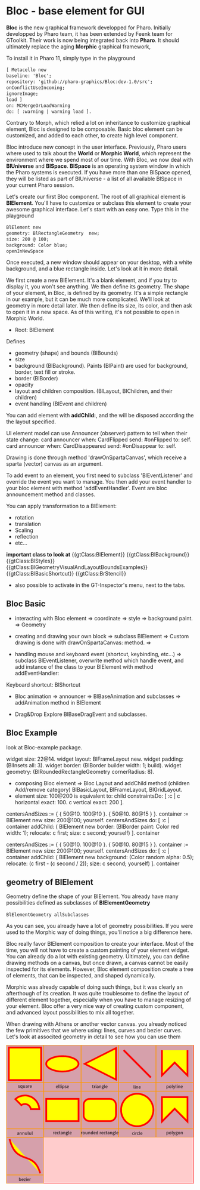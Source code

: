 # Bloc - base element for GUI

**Bloc** is the new graphical framework developped for Pharo. Initially
developped by Pharo team, it has been extended by Feenk team for GToolkit. Their
work is now being integrated back into **Pharo**. It should ultimately replace
the aging **Morphic** graphical framework,

To install it in Pharo 11, simply type in the playground

```smalltalk
[ Metacello new
baseline: 'Bloc';
repository: 'github://pharo-graphics/Bloc:dev-1.0/src';
onConflictUseIncoming;
ignoreImage;
load ]
on: MCMergeOrLoadWarning
do: [ :warning | warning load ].
```

Contrary to Morph, which relied a lot on inheritance to customize graphical
element, Bloc is designed to be composable. Basic bloc element can be
customized, and added to each other, to create high level component.

Bloc introduce new concept in the user interface. Previously, Pharo users
where used to talk about the **World** or **Morphic World**, which represent
the environment where we spend most of our time. With Bloc, we now deal with
**BlUniverse** and **BlSpace**. **BlSpace** is an operating system window in
which the Pharo systems is executed. If you have more than one BlSpace opened,
they will be listed as part of BlUniverse - a list of all available BlSpace in
your current Pharo session.

Let's create our first Bloc component. The root of all graphical element is
**BlElement**. You'll have to customize or subclass this element to create your
awesome graphical interface. Let's start with an easy one. Type this in the
playground

```smalltalk
BlElement new
geometry: BlRectangleGeometry  new;
size: 200 @ 100;
background: Color blue;
openInNewSpace
```

Once executed, a new window should appear on your desktop, with a white
background, and a blue rectangle inside. Let's look at it in more detail.

We first create a new BlElement. It's a blank element, and if you try to display
it, you won't see anything. We then define its geometry. The shape of your
element, in Bloc, is defined by its geometry. It's a simple rectangle in our
example, but it can be much more complicated. We'll look at geometry in more
detail later. We then define its size, its color, and then ask to open it in
a new space. As of this writing, it's not possible to open in Morphic World.

- Root: BlElement

Defines

- geometry (shape) and bounds (BlBounds)
- size
- background (BlBackground). Paints (BlPaint) are used for background, border, text fill or stroke.
- border (BlBorder)
- opacity
- layout and children composition. (BlLayout, BlChildren, and their children)
- event handling (BlEvent and children)

You can add element with **addChild:**, and the will be disposed according the
the layout specified.

UI element model can use Announcer (observer) pattern to tell when their state
change:
 card announcer when: CardFlipped send: #onFlipped to: self.
 card announcer when: CardDisappeared send: #onDisappear to: self.

Drawing is done through method 'drawOnSpartaCanvas', which receive a sparta
(vector) canvas as an argument.

To add event to an element, you first need to subclass 'BlEventListener' and
override the event you want to manage. You then add your event handler to your
bloc element with method 'addEventHandler'. Event are bloc announcement method
and classes.

You can apply transformation to a BlElement:

- rotation
- translation
- Scaling
- reflection
- etc...

**important class to look at**
{{gtClass:BlElement}}
{{gtClass:BlBackground}}
{{gtClass:BlStyles}}
{{gtClass:BlGeometryVisualAndLayoutBoundsExamples}}
{{gtClass:BlBasicShortcut}}
{{gtClass:BrStencil}}

- also possible to activate in the GT-Inspector's menu, next to the tabs.

## Bloc Basic

- interacting with Bloc element
=> coordinate
=> style
=> background paint.
=> Geometry

- creating and drawing your own block
=> subclass BlElement
=> Custom drawing is done with drawOnSpartaCanvas: method.
=>

- handling mouse and keyboard event (shortcut, keybinding, etc...)
=> subclass BlEventListener, overwrite method which handle event, and add
instance of the class to your BlElement with method addEventHandler:

Keyboard shortcut: BlShortcut

- Bloc animation
=> announcer
=> BlBaseAnimation and subclasses
=> addAnimation method in BlElement

- Drag&Drop
Explore BlBaseDragEvent and subclasses.

## Bloc Example

look at Bloc-example package.

 widget size: 22@14.
 widget layout: BlFrameLayout new.
 widget padding: (BlInsets all: 3).
 widget border: (BlBorder builder width: 1; build).
 widget geometry: (BlRoundedRectangleGeometry cornerRadius: 8).

- composing Bloc element
=> Bloc Layout and addChild method (children Add/remove category)
BlBasicLayout, BlFrameLayout, BlGridLayout.
- element size: 100@200 is equivalent to:
child constraintsDo: [ :c |
        c horizontal exact: 100.
        c vertical exact: 200 ].

centersAndSizes := {
 { 50@10. 100@10 }.
 { 50@10. 80@15 } }.
container := BlElement new
    size: 200@100;
    yourself.
centersAndSizes do: [ :c |
    container addChild: (
        BlElement new
            border: (BlBorder paint: Color red width: 1);
            relocate: c first;
            size: c second;
            yourself)
        ].
container

centersAndSizes := {
 { 50@10. 100@10 }.
 { 50@10. 80@15 } }.
container := BlElement new
    size: 200@100;
    yourself.
centersAndSizes do: [ :c |
    container addChild: (
        BlElement new
            background: (Color random alpha: 0.5);
            relocate: (c first - (c second / 2));
            size: c second;
            yourself)
        ].
container

## geometry of BlElement

Geometry define the shape of your BlElement. You already have many possibilities
defined as subclasses of **BlElementGeometry**

`BlElementGeometry allSubclasses`

As you can see, you already have a lot of geometry possibilities. If you were
used to the Morphic way of doing things, you'll notice a big difference here.

Bloc really favor BlElement composition to create your interface. Most of the
time, you will not have to create a custom painting of your element widget. You
can already do a lot with existing geometry. Ultimately, you can define
drawing methods on a canvas, but once drawn, a canvas cannot be easily inspected
for its elements. However, Bloc element composition create a tree of elements,
that can be inspected, and shaped dynamically.

Morphic was already capable of doing such things, but it was clearly an
afterthough of its creation. It was quite troublesome to define the layout of
different element together, especially when you have to manage resizing of your
element. Bloc offer a very nice way of creating custom component, and advanced
layout possibilities to mix all together.

When drawing with Athens or another vector canvas. you already noticed the
few primitives that we where using: lines, curves and bezier curves. Let's look
at associted geometry in detail to see how you can use them

![base geometry](figures/allGeometry.png)
